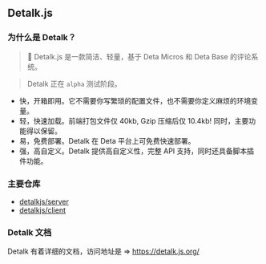 ## Detalk.js

### 为什么是 Detalk？

> 🎉 Detalk.js 是一款简洁、轻量，基于 Deta Micros 和 Deta Base 的评论系统。

> Detalk 正在 `alpha` 测试阶段。

- 快，开箱即用。它不需要你写繁琐的配置文件，也不需要你定义麻烦的环境变量。
- 轻，快速加载。前端打包文件仅 40kb, Gzip 压缩后仅 10.4kb! 同时，主要功能得以保留。
- 易，免费部署。Detalk 在 Deta 平台上可免费快速部署。
- 强，高自定义。Detalk 提供高自定义性，完整 API 支持，同时还具备脚本插件功能。

### 主要仓库

- [detalkjs/server](https://github.com/detalkjs/server)
- [detalkjs/client](https://github.com/detalkjs/client)

### Detalk 文档

Detalk 有着详细的文档，访问地址是 => https://detalk.js.org/
